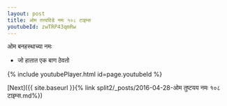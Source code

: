 ```yaml
---
layout: post
title: ओम तत्त्वविडे नमः १०८ टाइम्स
youtubeId: zwTRP43qmRw
---
```

 
 
 ओम बनहस्थाच्या नमः  
 
 -  जो हातात एक बाण ठेवतो 
 
  
 
  
 
 
 
 
 
 


{% include youtubePlayer.html id=page.youtubeId %}
 
[Next]({{ site.baseurl }}{% link  split2/_posts/2016-04-28-ओम तुष्टयय नमः १०८ टाइम्स.md%})
 
